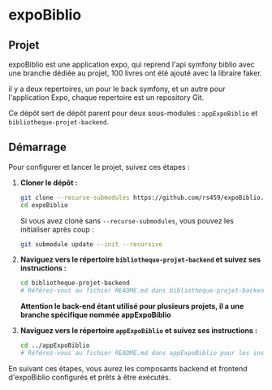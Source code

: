 # expoBiblio

## Projet

expoBiblio est une application expo, qui reprend l'api symfony biblio avec une branche dédiée au projet, 100 livres ont été ajouté avec la libraire faker.

il y a deux repertoires, un pour le back symfony, et un autre pour l'application Expo, chaque repertoire est un repository Git.

Ce dépôt sert de dépôt parent pour deux sous-modules : `appExpoBiblio` et `bibliotheque-projet-backend`.

## Démarrage

Pour configurer et lancer le projet, suivez ces étapes :

1. **Cloner le dépôt :**

    ```bash
    git clone --recurse-submodules https://github.com/rs459/expoBiblio.git
    cd expoBiblio
    ```

    Si vous avez cloné sans `--recurse-submodules`, vous pouvez les initialiser après coup :

    ```bash
    git submodule update --init --recursive
    ```

2. **Naviguez vers le répertoire `bibliotheque-projet-backend` et suivez ses instructions :**

    ```bash
    cd bibliotheque-projet-backend
    # Référez-vous au fichier README.md dans bibliotheque-projet-backend pour les instructions de configuration spécifiques (par exemple, installation des dépendances, démarrage du serveur).
    ```

    **Attention le back-end étant utilisé pour plusieurs projets, il a une branche spécifique nommée appExpoBiblio**

3. **Naviguez vers le répertoire `appExpoBiblio` et suivez ses instructions :**

    ```bash
    cd ../appExpoBiblio
    # Référez-vous au fichier README.md dans appExpoBiblio pour les instructions de configuration spécifiques (par exemple, installation des dépendances, démarrage du serveur de développement).
    ```

En suivant ces étapes, vous aurez les composants backend et frontend d'expoBiblio configurés et prêts à être exécutés.
